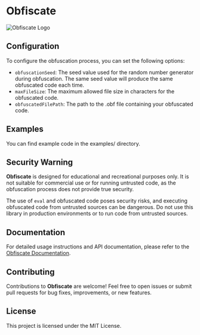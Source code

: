 # Obfiscate

![Obfiscate Logo](link/to/logo.png)

## Configuration

To configure the obfuscation process, you can set the following options:

- `obfuscationSeed`: The seed value used for the random number generator during obfuscation. The same seed value will produce the same obfuscated code each time.
- `maxFileSize`: The maximum allowed file size in characters for the obfuscated code.
- `obfuscatedFilePath`: The path to the .obf file containing your obfuscated code.

## Examples

You can find example code in the examples/ directory.

## Security Warning

**Obfiscate** is designed for educational and recreational purposes only. It is not suitable for commercial use or for running untrusted code, as the obfuscation process does not provide true security.

The use of `eval` and obfuscated code poses security risks, and executing obfuscated code from untrusted sources can be dangerous. Do not use this library in production environments or to run code from untrusted sources.

## Documentation

For detailed usage instructions and API documentation, please refer to the [Obfiscate Documentation](link/to/documentation).

## Contributing

Contributions to **Obfiscate** are welcome! Feel free to open issues or submit pull requests for bug fixes, improvements, or new features.

## License

This project is licensed under the MIT License.

